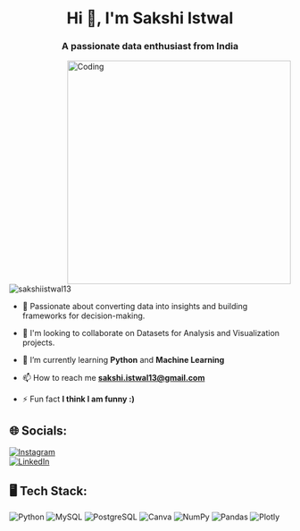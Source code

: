 
<h1 align="center">Hi 👋, I'm Sakshi Istwal</h1>
<h3 align="center">A passionate data enthusiast from India</h3>
<img align="right" alt="Coding" width="400" src="https://user-images.githubusercontent.com/69220037/203141922-dc941a18-63f5-4c8a-9013-86ce406f471d.gif">


<p align="left"> <img src="https://komarev.com/ghpvc/?username=sakshiistwal13&label=Profile%20views&color=0e75b6&style=flat" alt="sakshiistwal13" /> </p>

- 🎯 Passionate about converting data into insights and building frameworks for decision-making.
  
- 🤝 I'm looking to collaborate on Datasets for Analysis and Visualization projects.

- 🌱 I’m currently learning **Python** and **Machine Learning**

- 📫 How to reach me **sakshi.istwal13@gmail.com**

- ⚡ Fun fact **I think I am funny :)**
  


## 🌐 Socials:
[![Instagram](https://img.shields.io/badge/Instagram-%23E4405F.svg?style=flat-square&logo=instagram&logoColor=white)](https://instagram.com/sakshi_istwal/)  
[![LinkedIn](https://img.shields.io/badge/LinkedIn-%230077B5.svg?style=flat-square&logo=linkedin&logoColor=white)](https://www.linkedin.com/in/sakshi-istwal13-dataanalytics/)


## 🖥 Tech Stack:
![Python](https://img.shields.io/badge/python-%233776AB.svg?style=flat-square&logo=python&logoColor=white)
![MySQL](https://img.shields.io/badge/mysql-%2300f.svg?style=flat-square&logo=mysql&logoColor=white)
![PostgreSQL](https://img.shields.io/badge/postgres-%23336791.svg?style=flat-square&logo=postgresql&logoColor=white)
![Canva](https://img.shields.io/badge/Canva-%2300C4CC.svg?style=flat-square&logo=Canva&logoColor=white)
![NumPy](https://img.shields.io/badge/numpy-%23013243.svg?style=flat-square&logo=numpy&logoColor=white)
![Pandas](https://img.shields.io/badge/pandas-%23150458.svg?style=flat-square&logo=pandas&logoColor=white)
![Plotly](https://img.shields.io/badge/Plotly-%233F4F75.svg?style=flat-square&logo=plotly&logoColor=white)

<!--
**Sakshiistwal13/Sakshiistwal13** is a ✨ _special_ ✨ repository because its `README.md` (this file) appears on your GitHub profile.

Here are some ideas to get you started:

- 🔭 I’m currently working on ...
- 🌱 I’m currently learning ...
- 👯 I’m looking to collaborate on ...
- 🤔 I’m looking for help with ...
- 💬 Ask me about ...
- 📫 How to reach me: ...
- 😄 Pronouns: ...
- ⚡ Fun fact: ...
-->
